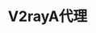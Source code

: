 ---
title: V2rayA代理
order: 9
isOriginal: true
category:
    - NAS
tag:
    - v2rayn
    - v2raya
    - 代理
    - docker
---